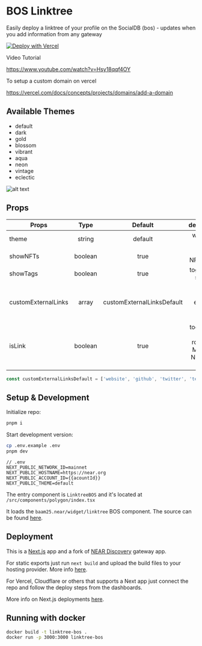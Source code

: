 # BOS Linktree

Easily deploy a linktree of your profile on the SocialDB (bos) - updates when you add information from any gateway

[![Deploy with Vercel](https://vercel.com/button)](https://vercel.com/new/clone?repository-url=https%3A%2F%2Fgithub.com%2FM-Rb3%2Flinktree-bos&build-command=pnpm%20run%20build&env=NEXT_PUBLIC_NETWORK_ID,NEXT_PUBLIC_HOSTNAME,NEXT_PUBLIC_ACCOUNT_ID,NEXT_PUBLIC_THEME&envDescription=mainnet-near.org-themecanbeanything&envLink=https%3A%2F%2Fgithub.com%2FM-Rb3%2Flinktree-bos%2Fblob%2Fmain%2F.env.example)

Video Tutorial

https://www.youtube.com/watch?v=Hsy18qqf4OY

To setup a custom domain on vercel

https://vercel.com/docs/concepts/projects/domains/add-a-domain

## Available Themes

- default
- dark
- gold
- blossom
- vibrant
- aqua
- neon
- vintage
- eclectic

![alt text](preview.gif)

## Props

| Props               |  Type   |          Default           |                     description                     |
| ------------------- | :-----: | :------------------------: | :-------------------------------------------------: |
| theme               | string  |          default           |                    webpage theme                    |
| showNFTs            | boolean |            true            |                 toggle NFTs slider                  |
| showTags            | boolean |            true            |                 toggle tags section                 |
| customExternalLinks |  array  | customExternalLinksDefault |        select profile external links to show        |
| isLink              | boolean |            true            | toggle NFT card routing to Mintbase NFT detail page |

```javascript
const customExternalLinksDefault = ['website', 'github', 'twitter', 'telegram'];
```

## Setup & Development

Initialize repo:

```bash
pnpm i
```

Start development version:

```bash
cp .env.example .env
pnpm dev
```

```env
// .env
NEXT_PUBLIC_NETWORK_ID=mainnet
NEXT_PUBLIC_HOSTNAME=https://near.org
NEXT_PUBLIC_ACCOUNT_ID={{acountId}}
NEXT_PUBLIC_THEME=default
```

The entry component is `LinktreeBOS` and it's located at
`/src/components/polygon/index.tsx`

It loads the `baam25.near/widget/linktree` BOS component. The source can be found [here](https://near.org/near/baam25.near/widget/linktree).

## Deployment

This is a [Next.js](https://github.com/vercel/next.js/) app and a fork of [NEAR Discovery](https://github.com/near/near-discovery) gateway app.

For static exports just run `next build` and upload the build files to your hosting provider. More info [here](https://nextjs.org/docs/pages/building-your-application/deploying/static-exports).

For Vercel, Cloudflare or others that supports a Next app just connect the repo and follow the deploy steps from the dashboards.

More info on Next.js deployments [here](https://nextjs.org/docs/pages/building-your-application/deploying/static-exports).

## Running with docker

```bash
docker build -t linktree-bos .
docker run -p 3000:3000 linktree-bos
```
